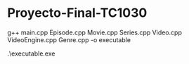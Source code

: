 # Proyecto-Final-TC1030

g++ main.cpp Episode.cpp Movie.cpp Series.cpp Video.cpp VideoEngine.cpp Genre.cpp -o executable

.\executable.exe